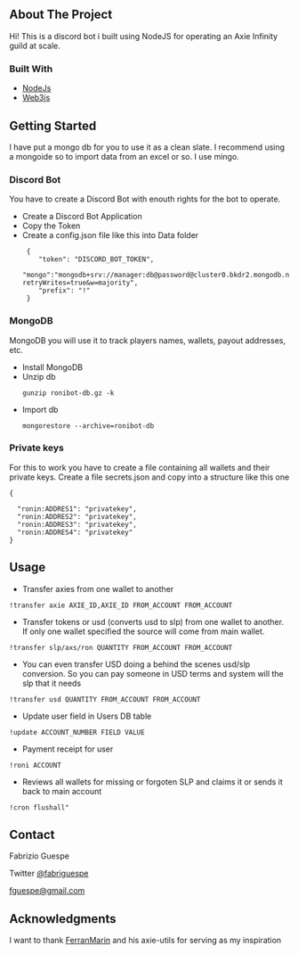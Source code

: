 ## About The Project

Hi! This is a discord bot i built using NodeJS for operating an Axie Infinity guild at scale.


### Built With

* [NodeJs](https://nodejs.org/en/)
* [Web3js](https://web3js.readthedocs.io/)


## Getting Started

I have put a mongo db for you to use it as a clean slate. I recommend using a mongoide so to import data from an excel or so. I use mingo.

### Discord Bot
You have to create a Discord Bot with enouth rights for the bot to operate.
- Create a Discord Bot Application
- Copy the Token
- Create a config.json file like this into Data folder
  ```
   {
      "token": "DISCORD_BOT_TOKEN",
      "mongo":"mongodb+srv://manager:db@password@cluster0.bkdr2.mongodb.net/myFirstDatabase?retryWrites=true&w=majority",
      "prefix": "!"
   }
  ```


### MongoDB

MongoDB you will use it to track players names, wallets, payout addresses, etc.

- Install MongoDB
- Unzip db
  ```
  gunzip ronibot-db.gz -k    
  ```
- Import db
  ```
  mongorestore --archive=ronibot-db
  ```

### Private keys
For this to work you have to create a file containing all wallets and their private keys. Create a file secrets.json and copy into a structure like this one
  ```
{
    
    "ronin:ADDRES1": "privatekey",
    "ronin:ADDRES2": "privatekey",
    "ronin:ADDRES3": "privatekey",
    "ronin:ADDRES4": "privatekey"
}
  ```

## Usage

- Transfer axies from one wallet to another
```
!transfer axie AXIE_ID,AXIE_ID FROM_ACCOUNT FROM_ACCOUNT
```

- Transfer tokens or usd (converts usd to slp) from one wallet to another. If only one wallet specified the source will come from main wallet.

```
!transfer slp/axs/ron QUANTITY FROM_ACCOUNT FROM_ACCOUNT
```

- You can even transfer USD doing a behind the scenes usd/slp conversion. So you can pay someone in USD terms and system will the slp that it needs

```
!transfer usd QUANTITY FROM_ACCOUNT FROM_ACCOUNT
```

- Update user field in Users DB table
```
!update ACCOUNT_NUMBER FIELD VALUE 
```

- Payment receipt for user
```
!roni ACCOUNT
```

- Reviews all wallets for missing or forgoten SLP and claims it or sends it back to main account

```
!cron flushall"
```


## Contact

Fabrizio Guespe

Twitter [@fabriguespe](https://twitter.com/fabriguespe)

[fguespe@gmail.com](mailto:fguespe@gmail.com)


## Acknowledgments


I want to thank [FerranMarin](https://github.com/FerranMarin/) and his axie-utils for serving as my inspiration